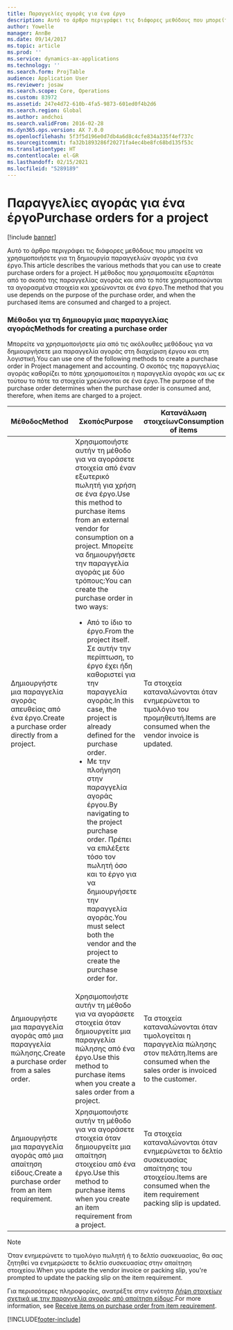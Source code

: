 ```yaml
---
title: Παραγγελίες αγοράς για ένα έργο
description: Αυτό το άρθρο περιγράφει τις διάφορες μεθόδους που μπορείτε να χρησιμοποιήσετε για τη δημιουργία παραγγελιών αγοράς για ένα έργο. Η μέθοδος που χρησιμοποιείτε εξαρτάται από το σκοπό της παραγγελίας αγοράς και από το πότε χρησιμοποιούνται τα αγορασμένα στοιχεία και χρεώνονται σε ένα έργο.
author: Yowelle
manager: AnnBe
ms.date: 09/14/2017
ms.topic: article
ms.prod: ''
ms.service: dynamics-ax-applications
ms.technology: ''
ms.search.form: ProjTable
audience: Application User
ms.reviewer: josaw
ms.search.scope: Core, Operations
ms.custom: 83972
ms.assetid: 247e4d72-610b-4fa5-9873-601ed0f4b2d6
ms.search.region: Global
ms.author: andchoi
ms.search.validFrom: 2016-02-28
ms.dyn365.ops.version: AX 7.0.0
ms.openlocfilehash: 5f3f5d196e0d7db4a6d8c4cfe834a335f4ef737c
ms.sourcegitcommit: fa32b1893286f20271fa4ec4be8fc68bd135f53c
ms.translationtype: HT
ms.contentlocale: el-GR
ms.lasthandoff: 02/15/2021
ms.locfileid: "5289189"
---
```

# <a name="purchase-orders-for-a-project"></a><span data-ttu-id="2f2c8-104">Παραγγελίες αγοράς για ένα έργο</span><span class="sxs-lookup"><span data-stu-id="2f2c8-104">Purchase orders for a project</span></span>

[!include [banner](../includes/banner.md)]

<span data-ttu-id="2f2c8-105">Αυτό το άρθρο περιγράφει τις διάφορες μεθόδους που μπορείτε να χρησιμοποιήσετε για τη δημιουργία παραγγελιών αγοράς για ένα έργο.</span><span class="sxs-lookup"><span data-stu-id="2f2c8-105">This article describes the various methods that you can use to create purchase orders for a project.</span></span> <span data-ttu-id="2f2c8-106">Η μέθοδος που χρησιμοποιείτε εξαρτάται από το σκοπό της παραγγελίας αγοράς και από το πότε χρησιμοποιούνται τα αγορασμένα στοιχεία και χρεώνονται σε ένα έργο.</span><span class="sxs-lookup"><span data-stu-id="2f2c8-106">The method that you use depends on the purpose of the purchase order, and when the purchased items are consumed and charged to a project.</span></span>

### <a name="methods-for-creating-a-purchase-order"></a><span data-ttu-id="2f2c8-107">Μέθοδοι για τη δημιουργία μιας παραγγελίας αγοράς</span><span class="sxs-lookup"><span data-stu-id="2f2c8-107">Methods for creating a purchase order</span></span>

<span data-ttu-id="2f2c8-108">Μπορείτε να χρησιμοποιήσετε μία από τις ακόλουθες μεθόδους για να δημιουργήσετε μια παραγγελία αγοράς στη διαχείριση έργου και στη λογιστική.</span><span class="sxs-lookup"><span data-stu-id="2f2c8-108">You can use one of the following methods to create a purchase order in Project management and accounting.</span></span> <span data-ttu-id="2f2c8-109">Ο σκοπός της παραγγελίας αγοράς καθορίζει το πότε χρησιμοποιείται η παραγγελία αγοράς και ως εκ τούτου το πότε τα στοιχεία χρεώνονται σε ένα έργο.</span><span class="sxs-lookup"><span data-stu-id="2f2c8-109">The purpose of the purchase order determines when the purchase order is consumed and, therefore, when items are charged to a project.</span></span>

<table>
<colgroup>
<col width="33%" />
<col width="33%" />
<col width="33%" />
</colgroup>
<thead>
<tr class="header">
<th><span data-ttu-id="2f2c8-110">Μέθοδος</span><span class="sxs-lookup"><span data-stu-id="2f2c8-110">Method</span></span></th>
<th><span data-ttu-id="2f2c8-111">Σκοπός</span><span class="sxs-lookup"><span data-stu-id="2f2c8-111">Purpose</span></span></th>
<th><span data-ttu-id="2f2c8-112">Κατανάλωση στοιχείων</span><span class="sxs-lookup"><span data-stu-id="2f2c8-112">Consumption of items</span></span></th>
</tr>
</thead>
<tbody>
<tr class="odd">
<td><span data-ttu-id="2f2c8-113">Δημιουργήστε μια παραγγελία αγοράς απευθείας από ένα έργο.</span><span class="sxs-lookup"><span data-stu-id="2f2c8-113">Create a purchase order directly from a project.</span></span></td>
<td><span data-ttu-id="2f2c8-114">Χρησιμοποιήστε αυτήν τη μέθοδο για να αγοράσετε στοιχεία από έναν εξωτερικό πωλητή για χρήση σε ένα έργο.</span><span class="sxs-lookup"><span data-stu-id="2f2c8-114">Use this method to purchase items from an external vendor for consumption on a project.</span></span> <span data-ttu-id="2f2c8-115">Μπορείτε να δημιουργήσετε την παραγγελία αγοράς με δύο τρόπους:</span><span class="sxs-lookup"><span data-stu-id="2f2c8-115">You can create the purchase order in two ways:</span></span>
<ul>
<li><span data-ttu-id="2f2c8-116">Από το ίδιο το έργο.</span><span class="sxs-lookup"><span data-stu-id="2f2c8-116">From the project itself.</span></span> <span data-ttu-id="2f2c8-117">Σε αυτήν την περίπτωση, το έργο έχει ήδη καθοριστεί για την παραγγελία αγοράς.</span><span class="sxs-lookup"><span data-stu-id="2f2c8-117">In this case, the project is already defined for the purchase order.</span></span></li>
<li><span data-ttu-id="2f2c8-118">Με την πλοήγηση στην παραγγελία αγοράς έργου.</span><span class="sxs-lookup"><span data-stu-id="2f2c8-118">By navigating to the project purchase order.</span></span> <span data-ttu-id="2f2c8-119">Πρέπει να επιλέξετε τόσο τον πωλητή όσο και το έργο για να δημιουργήσετε την παραγγελία αγοράς.</span><span class="sxs-lookup"><span data-stu-id="2f2c8-119">You must select both the vendor and the project to create the purchase order for.</span></span></li>
</ul></td>
<td><span data-ttu-id="2f2c8-120">Τα στοιχεία καταναλώνονται όταν ενημερώνεται το τιμολόγιο του προμηθευτή.</span><span class="sxs-lookup"><span data-stu-id="2f2c8-120">Items are consumed when the vendor invoice is updated.</span></span></td>
</tr>
<tr class="even">
<td><span data-ttu-id="2f2c8-121">Δημιουργήστε μια παραγγελία αγοράς από μια παραγγελία πώλησης.</span><span class="sxs-lookup"><span data-stu-id="2f2c8-121">Create a purchase order from a sales order.</span></span></td>
<td><span data-ttu-id="2f2c8-122">Χρησιμοποιήστε αυτήν τη μέθοδο για να αγοράσετε στοιχεία όταν δημιουργείτε μια παραγγελία πώλησης από ένα έργο.</span><span class="sxs-lookup"><span data-stu-id="2f2c8-122">Use this method to purchase items when you create a sales order from a project.</span></span></td>
<td><span data-ttu-id="2f2c8-123">Τα στοιχεία καταναλώνονται όταν τιμολογείται η παραγγελία πώλησης στον πελάτη.</span><span class="sxs-lookup"><span data-stu-id="2f2c8-123">Items are consumed when the sales order is invoiced to the customer.</span></span></td>
</tr>
<tr class="odd">
<td><span data-ttu-id="2f2c8-124">Δημιουργήστε μια παραγγελία αγοράς από μια απαίτηση είδους.</span><span class="sxs-lookup"><span data-stu-id="2f2c8-124">Create a purchase order from an item requirement.</span></span></td>
<td><span data-ttu-id="2f2c8-125">Χρησιμοποιήστε αυτήν τη μέθοδο για να αγοράσετε στοιχεία όταν δημιουργείτε μια απαίτηση στοιχείου από ένα έργο.</span><span class="sxs-lookup"><span data-stu-id="2f2c8-125">Use this method to purchase items when you create an item requirement from a project.</span></span></td>
<td><span data-ttu-id="2f2c8-126">Τα στοιχεία καταναλώνονται όταν ενημερώνεται το δελτίο συσκευασίας απαίτησης του στοιχείου.</span><span class="sxs-lookup"><span data-stu-id="2f2c8-126">Items are consumed when the item requirement packing slip is updated.</span></span></td>
</tr>
</tbody>
</table>

> [!NOTE] 
> <span data-ttu-id="2f2c8-127">Όταν ενημερώνετε το τιμολόγιο πωλητή ή το δελτίο συσκευασίας, θα σας ζητηθεί να ενημερώσετε το δελτίο συσκευασίας στην απαίτηση στοιχείου.</span><span class="sxs-lookup"><span data-stu-id="2f2c8-127">When you update the vendor invoice or packing slip, you're prompted to update the packing slip on the item requirement.</span></span>

<span data-ttu-id="2f2c8-128">Για περισσότερες πληροφορίες, ανατρέξτε στην ενότητα [Λήψη στοιχείων σχετικά με την παραγγελία αγοράς από απαίτηση είδους](tasks/receive-items-purchase-order-item-requirement.md).</span><span class="sxs-lookup"><span data-stu-id="2f2c8-128">For more information, see [Receive items on purchase order from item requirement](tasks/receive-items-purchase-order-item-requirement.md).</span></span>



[!INCLUDE[footer-include](../includes/footer-banner.md)]